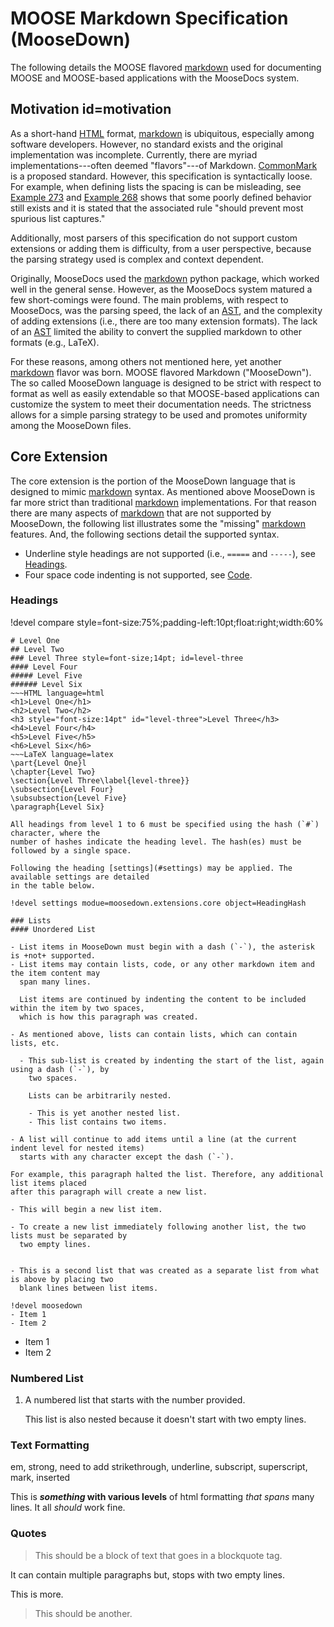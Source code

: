 # MOOSE Markdown Specification (MooseDown)
The following details the MOOSE flavored [markdown] used for documenting MOOSE and
MOOSE-based applications with the MooseDocs system.

## Motivation id=motivation
As a short-hand [HTML] format, [markdown] is ubiquitous, especially among software developers.
However, no standard exists and the original implementation was incomplete. Currently, there are
myriad implementations---often deemed "flavors"---of Markdown. [CommonMark](http://commonmark.org/)
is a proposed standard. However, this specification is syntactically loose. For example, when
defining lists the spacing is can be misleading, see [Example 273](http://spec.commonmark.org/0.28/#example-273) and [Example 268](http://spec.commonmark.org/0.28/#example-268) shows that some poorly defined behavior still
exists and it is stated that the associated rule "should prevent most spurious list captures."

Additionally, most parsers of this
specification do not support custom extensions or adding them is difficulty, from a user
perspective, because the parsing strategy used is complex and context dependent.

Originally, MooseDocs used the [markdown](http://pythonhosted.org/Markdown/) python package, which
worked well in the general sense. However, as the MooseDocs system matured a few short-comings were
found. The main problems, with respect to MooseDocs, was the parsing speed, the lack of an [AST],
and the complexity of adding extensions (i.e., there are too many extension formats). The lack of an
[AST] limited the ability to convert the supplied markdown to other formats (e.g., LaTeX).

For these reasons, among others not mentioned here, yet another [markdown] flavor was born. MOOSE
flavored Markdown ("MooseDown"). The so called MooseDown language is designed to be strict with
respect to format as well as easily extendable so that MOOSE-based applications can customize the
system to meet their documentation needs. The strictness allows for a simple parsing strategy to be
used and promotes uniformity among the MooseDown files.

## Core Extension
The core extension is the portion of the MooseDown language that is designed to mimic [markdown]
syntax. As mentioned above MooseDown is far more strict than traditional [markdown] implementations.
For that reason there are many aspects of [markdown] that are not supported by MooseDown, the
following list illustrates some the "missing" [markdown] features. And, the following sections
detail the supported syntax.

- Underline style headings are not supported (i.e., `=====` and `-----`), see [Headings](#headings).
- Four space code indenting is not supported, see [Code](#code).


### Headings
!devel compare style=font-size:75%;padding-left:10pt;float:right;width:60%
~~~MooseDown language=markdown
# Level One
## Level Two
### Level Three style=font-size;14pt; id=level-three
#### Level Four
##### Level Five
###### Level Six
~~~HTML language=html
<h1>Level One</h1>
<h2>Level Two</h2>
<h3 style="font-size:14pt" id="level-three">Level Three</h3>
<h4>Level Four</h4>
<h5>Level Five</h5>
<h6>Level Six</h6>
~~~LaTeX language=latex
\part{Level One}l
\chapter{Level Two}
\section{Level Three\label{level-three}}
\subsection{Level Four}
\subsubsection{Level Five}
\paragraph{Level Six}

All headings from level 1 to 6 must be specified using the hash (`#`) character, where the
number of hashes indicate the heading level. The hash(es) must be followed by a single space.

Following the heading [settings](#settings) may be applied. The available settings are detailed
in the table below.

!devel settings modue=moosedown.extensions.core object=HeadingHash

### Lists
#### Unordered List

- List items in MooseDown must begin with a dash (`-`), the asterisk is +not+ supported.
- List items may contain lists, code, or any other markdown item and the item content may
  span many lines.

  List items are continued by indenting the content to be included within the item by two spaces,
  which is how this paragraph was created.

- As mentioned above, lists can contain lists, which can contain lists, etc.

  - This sub-list is created by indenting the start of the list, again using a dash (`-`), by
    two spaces.

    Lists can be arbitrarily nested.

    - This is yet another nested list.
    - This list contains two items.

- A list will continue to add items until a line (at the current indent level for nested items)
  starts with any character except the dash (`-`).

For example, this paragraph halted the list. Therefore, any additional list items placed
after this paragraph will create a new list.

- This will begin a new list item.

- To create a new list immediately following another list, the two lists must be separated by
  two empty lines.


- This is a second list that was created as a separate list from what is above by placing two
  blank lines between list items.

!devel moosedown
- Item 1
- Item 2
~~~
<ul>
<li>Item 1</li>
<li>Item 2</li>
</ul>

### Numbered List
1. A numbered list that starts with the number provided.

   This list is also nested because it doesn't start with two empty lines.

### Text Formatting

em, strong, need to add strikethrough, underline, subscript, superscript, mark, inserted

This is ***something* with various
levels** of html formatting *that
spans* many lines. It all *should* work
fine.

### Quotes

> This should be a block
of text that goes in a blockquote
tag.

It can contain multiple paragraphs but,
stops with two empty lines.

This is more.
> This should be another.


[AST]: https://en.wikipedia.org/wiki/Abstract_syntax_tree
[HTML]: https://en.wikipedia.org/wiki/HTML
[CommonMark]: http://commonmark.org/
[markdown]: https://en.wikipedia.org/wiki/Markdown
